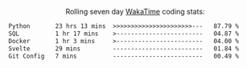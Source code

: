 <p align="center">Rolling seven day <a href='https://wakatime.com/'> WakaTime</a> coding stats:</p>
<!--START_SECTION:waka-->

```txt
Python       23 hrs 13 mins  >>>>>>>>>>>>>>>>>>>>>>---   87.79 %
SQL          1 hr 17 mins    >------------------------   04.87 %
Docker       1 hr 3 mins     >------------------------   04.00 %
Svelte       29 mins         -------------------------   01.84 %
Git Config   7 mins          -------------------------   00.49 %
```

<!--END_SECTION:waka-->
